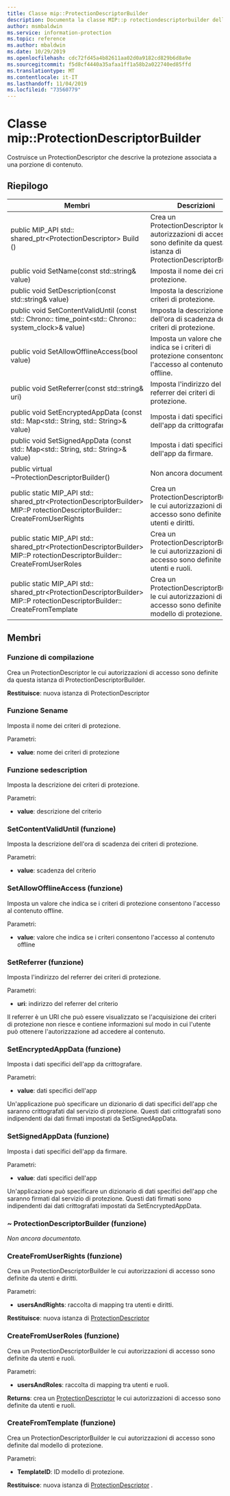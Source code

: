 ```yaml
---
title: Classe mip::ProtectionDescriptorBuilder
description: Documenta la classe MIP::p rotectiondescriptorbuilder dell'SDK Microsoft Information Protection (MIP).
author: msmbaldwin
ms.service: information-protection
ms.topic: reference
ms.author: mbaldwin
ms.date: 10/29/2019
ms.openlocfilehash: cdc72fd45a4b82611aa02d0a9182cd829b6d8a9e
ms.sourcegitcommit: f5d8cf4440a35afaa1ff1a58b2a022740ed85ffd
ms.translationtype: MT
ms.contentlocale: it-IT
ms.lasthandoff: 11/04/2019
ms.locfileid: "73560779"
---
```

# <a name="class-mipprotectiondescriptorbuilder"></a>Classe mip::ProtectionDescriptorBuilder 
Costruisce un ProtectionDescriptor che descrive la protezione associata a una porzione di contenuto.
  
## <a name="summary"></a>Riepilogo
 Membri                        | Descrizioni                                
--------------------------------|---------------------------------------------
public MIP_API std:: shared_ptr\<ProtectionDescriptor\> Build ()  |  Crea un ProtectionDescriptor le cui autorizzazioni di accesso sono definite da questa istanza di ProtectionDescriptorBuilder.
public void SetName(const std::string& value)  |  Imposta il nome dei criteri di protezione.
public void SetDescription(const std::string& value)  |  Imposta la descrizione dei criteri di protezione.
public void SetContentValidUntil (const std:: Chrono:: time_point\<std:: Chrono:: system_clock\>& value)  |  Imposta la descrizione dell'ora di scadenza dei criteri di protezione.
public void SetAllowOfflineAccess(bool value)  |  Imposta un valore che indica se i criteri di protezione consentono l'accesso al contenuto offline.
public void SetReferrer(const std::string& uri)  |  Imposta l'indirizzo del referrer dei criteri di protezione.
public void SetEncryptedAppData (const std:: Map\<std:: String, std:: String\>& value)  |  Imposta i dati specifici dell'app da crittografare.
public void SetSignedAppData (const std:: Map\<std:: String, std:: String\>& value)  |  Imposta i dati specifici dell'app da firmare.
public virtual ~ProtectionDescriptorBuilder()  | Non ancora documentato.
public static MIP_API std:: shared_ptr&lt;ProtectionDescriptorBuilder&gt; MIP::P rotectionDescriptorBuilder:: CreateFromUserRights | Crea un ProtectionDescriptorBuilder le cui autorizzazioni di accesso sono definite da utenti e diritti.
public static MIP_API std:: shared_ptr&lt;ProtectionDescriptorBuilder&gt; MIP::P rotectionDescriptorBuilder:: CreateFromUserRoles | Crea un ProtectionDescriptorBuilder le cui autorizzazioni di accesso sono definite da utenti e ruoli.
public static MIP_API std:: shared_ptr&lt;ProtectionDescriptorBuilder&gt; MIP::P rotectionDescriptorBuilder:: CreateFromTemplate | Crea un ProtectionDescriptorBuilder le cui autorizzazioni di accesso sono definite dal modello di protezione. 

## <a name="members"></a>Membri
  
### <a name="build-function"></a>Funzione di compilazione
Crea un ProtectionDescriptor le cui autorizzazioni di accesso sono definite da questa istanza di ProtectionDescriptorBuilder.

  
**Restituisce**: nuova istanza di ProtectionDescriptor
  
### <a name="setname-function"></a>Funzione Sename
Imposta il nome dei criteri di protezione.

Parametri:  
* **value**: nome dei criteri di protezione


  
### <a name="setdescription-function"></a>Funzione sedescription
Imposta la descrizione dei criteri di protezione.

Parametri:  
* **value**: descrizione del criterio


  
### <a name="setcontentvaliduntil-function"></a>SetContentValidUntil (funzione)
Imposta la descrizione dell'ora di scadenza dei criteri di protezione.

Parametri:  
* **value**: scadenza del criterio


  
### <a name="setallowofflineaccess-function"></a>SetAllowOfflineAccess (funzione)
Imposta un valore che indica se i criteri di protezione consentono l'accesso al contenuto offline.

Parametri:  
* **value**: valore che indica se i criteri consentono l'accesso al contenuto offline


  
### <a name="setreferrer-function"></a>SetReferrer (funzione)
Imposta l'indirizzo del referrer dei criteri di protezione.

Parametri:  
* **uri**: indirizzo del referrer del criterio


Il referrer è un URI che può essere visualizzato se l'acquisizione dei criteri di protezione non riesce e contiene informazioni sul modo in cui l'utente può ottenere l'autorizzazione ad accedere al contenuto.
  
### <a name="setencryptedappdata-function"></a>SetEncryptedAppData (funzione)
Imposta i dati specifici dell'app da crittografare.

Parametri:  
* **value**: dati specifici dell'app


Un'applicazione può specificare un dizionario di dati specifici dell'app che saranno crittografati dal servizio di protezione. Questi dati crittografati sono indipendenti dai dati firmati impostati da SetSignedAppData.
  
### <a name="setsignedappdata-function"></a>SetSignedAppData (funzione)
Imposta i dati specifici dell'app da firmare.

Parametri:  
* **value**: dati specifici dell'app


Un'applicazione può specificare un dizionario di dati specifici dell'app che saranno firmati dal servizio di protezione. Questi dati firmati sono indipendenti dai dati crittografati impostati da SetEncryptedAppData.
  
### <a name="protectiondescriptorbuilder-function"></a>~ ProtectionDescriptorBuilder (funzione)
_Non ancora documentato._

### <a name="createfromuserrights-function"></a>CreateFromUserRights (funzione)
Crea un ProtectionDescriptorBuilder le cui autorizzazioni di accesso sono definite da utenti e diritti.

Parametri:
* **usersAndRights**: raccolta di mapping tra utenti e diritti.

**Restituisce**: nuova istanza di [ProtectionDescriptor](class_mip_protectiondescriptor.md) 

### <a name="createfromuserroles-function"></a>CreateFromUserRoles (funzione)
Crea un ProtectionDescriptorBuilder le cui autorizzazioni di accesso sono definite da utenti e ruoli.

Parametri:
* **usersAndRoles**: raccolta di mapping tra utenti e ruoli.

**Returns**: crea un [ProtectionDescriptor](class_mip_protectiondescriptor.md) le cui autorizzazioni di accesso sono definite da utenti e ruoli.

### <a name="createfromtemplate-function"></a>CreateFromTemplate (funzione)
Crea un ProtectionDescriptorBuilder le cui autorizzazioni di accesso sono definite dal modello di protezione. 

Parametri:
* **TemplateID**: ID modello di protezione.

**Restituisce**: nuova istanza di [ProtectionDescriptor](class_mip_protectiondescriptor.md) .